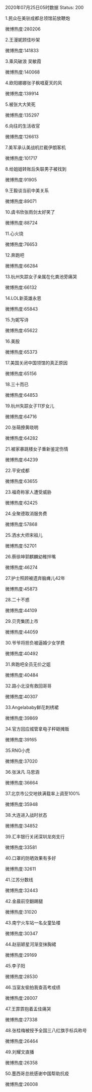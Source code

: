 2020年07月25日05时数据
Status: 200

1.民众在美驻成都总领馆前放鞭炮

微博热度:280206

2.王漫妮顾佳吵架

微博热度:141833

3.乘风破浪 吴敏霞

微博热度:140068

4.欧阳娜娜张子枫唱夏天的风

微博热度:139914

5.被张大大笑死

微博热度:135297

6.向往的生活收官

微博热度:126613

7.美军承认美战机拦截伊朗客机

微博热度:101717

8.给姐姐转账后失联男子被找到

微博热度:91905

9.王毅谈当前中美关系

微博热度:89071

10.虞书欣张雨剑太好笑了

微博热度:88724

11.心火烧

微博热度:76653

12.奔跑吧

微博热度:66284

13.杭州失踪女子亲属在化粪池旁痛哭

微博热度:66132

14.LOL新英雄永恩

微博热度:65843

15.为妮写诗

微博热度:65622

16.美股

微博热度:65373

17.美国关闭中国领馆的真正原因

微博热度:65156

18.三十而已

微博热度:64853

19.杭州失踪女子11岁女儿

微博热度:64716

20.张萌撩黄晓明

微博热度:64282

21.被家暴跳楼女子重新鉴定伤情

微博热度:64239

22.平安成都

微博热度:63655

23.福奇称家人遭受威胁

微博热度:62425

24.全聚德取消服务费

微博热度:57868

25.洒水大师宋祖儿

微博热度:52701

26.蔡徐坤郭麒麟幼稚拌嘴

微博热度:46274

27.护士照顾被遗弃脑瘫儿42年

微博热度:45873

28.二十不惑

微博热度:44109

29.贝壳集团上市

微博热度:44059

30.爷爷将担负被逼婚少女学费

微博热度:40492

31.奔跑吧全员无价之姐

微博热度:40484

32.路小北没有救回哥哥

微博热度:40307

33.Angelababy鲜花刺绣裙

微博热度:39869

34.官方回应城管拿电子秤砸摊贩

微博热度:39165

35.RNG小虎

微博热度:37020

36.张沫凡 马思涵

微博热度:36664

37.北京市公交地铁满载率上调至100%

微博热度:35948

38.大连进入战时状态

微博热度:34852

39.汇丰银行关闭深圳龙岗支行

微博热度:33581

40.口罩的防晒效果有多好

微博热度:32611

41.江苏分数线

微博热度:32443

42.金晨前空翻踢腿

微博热度:31020

43.南宁火车站一名女童坠楼

微博热度:30347

44.赵丽颖星河渐变抹胸裙

微博热度:29169

45.李子阳

微博热度:28530

46.当室友偷拍我查高考成绩

微博热度:28007

47.王霏霏抱着孟佳痛哭

微博热度:27338

48.张桂梅被授予全国三八红旗手标兵称号

微博热度:26464

49.刘耀文直播

微博热度:26358

50.墨西哥总统感谢中国帮助抗疫

微博热度:26008

